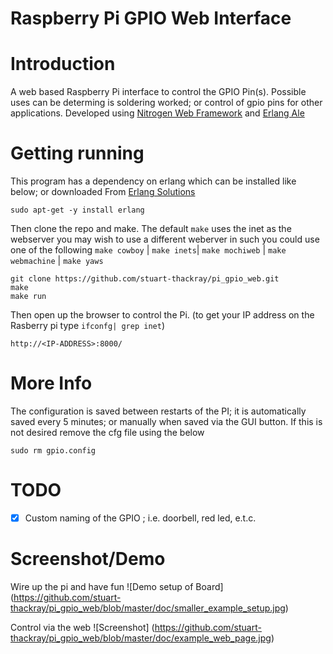 # Raspberry Pi GPIO Web Interface

# Introduction
A web based Raspberry Pi interface to control the GPIO Pin(s). Possible uses can be determing is soldering worked; or control of gpio pins for other applications. Developed using [Nitrogen Web Framework](https://github.com/nitrogen/nitrogen) and [Erlang Ale](https://github.com/esl/erlang_ale)

# Getting running

This program has a dependency on erlang which can be installed like below; or downloaded From [Erlang Solutions](https://www.erlang-solutions.com/resources/download.html)

    sudo apt-get -y install erlang 

Then clone the repo and make. The default `make` uses the inet as the webserver you may wish to use a different weberver in such you could use one of the following `make cowboy` | `make inets`| `make mochiweb` | `make webmachine` | `make yaws`

    git clone https://github.com/stuart-thackray/pi_gpio_web.git
    make
    make run

Then open up the browser to control the Pi. (to get your IP address on the Rasberry pi type `ifconfg| grep inet`)

    http://<IP-ADDRESS>:8000/

# More Info
The configuration is saved between restarts of the PI; it is automatically saved every 5 minutes; or manually when saved via the GUI button. If this is not desired remove the cfg file using the below

    sudo rm gpio.config

# TODO
- [x] Custom naming of the GPIO ; i.e. doorbell, red led, e.t.c.


# Screenshot/Demo

Wire up the pi and have fun
![Demo setup of Board]
(https://github.com/stuart-thackray/pi_gpio_web/blob/master/doc/smaller_example_setup.jpg)

Control via the web
![Screenshot]
(https://github.com/stuart-thackray/pi_gpio_web/blob/master/doc/example_web_page.jpg)
